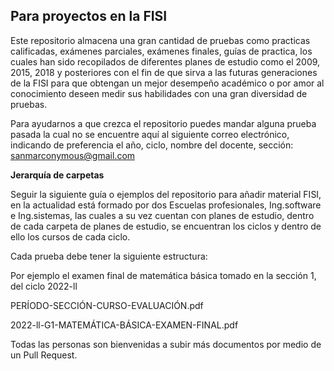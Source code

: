 

## **Para proyectos en la FISI**

Este repositorio almacena una gran cantidad de pruebas como
practicas calificadas, exámenes parciales, exámenes finales, guías de practica, los cuales han sido recopilados de diferentes planes de estudio como el 2009, 2015, 2018 y posteriores con el fin de que sirva a las futuras generaciones de la FISI para que obtengan un mejor desempeño académico o por amor al conocimiento deseen medir sus habilidades con una gran diversidad de pruebas.

Para ayudarnos a que crezca el repositorio puedes mandar alguna prueba pasada la cual no se encuentre aquí al siguiente correo electrónico, indicando de preferencia el año, ciclo, nombre del docente, sección:
sanmarconymous@gmail.com

**Jerarquía de carpetas**

Seguir la siguiente guía o ejemplos del repositorio para añadir material
FISI, en la actualidad está formado por dos Escuelas profesionales, Ing.software e Ing.sistemas, las cuales a su vez cuentan con planes de estudio, dentro de cada carpeta de planes de estudio, se encuentran los ciclos y dentro de ello los cursos de cada ciclo.

Cada prueba debe tener la siguiente estructura:

Por ejemplo el examen final de matemática básica tomado en la sección 1, del ciclo 2022-ll

PERÍODO-SECCIÓN-CURSO-EVALUACIÓN.pdf

2022-ll-G1-MATEMÁTICA-BÁSICA-EXAMEN-FINAL.pdf


Todas las personas son bienvenidas a subir más documentos por medio de un Pull Request.
